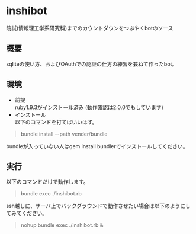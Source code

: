 inshibot
=========

院試(情報理工学系研究科)までのカウントダウンをつぶやくbotのソース


概要
----
sqliteの使い方、およびOAuthでの認証の仕方の練習を兼ねて作ったbot。

 
環境
----
* 前提  
ruby1.9.3がインストール済み
(動作確認は2.0.0でもしています)
* インストール  
以下のコマンドを打てばいいはず。

> bundle install --path vender/bundle

bundleが入っていない人はgem install bundlerでインストールしてください。

実行
----
以下のコマンドだけで動作します。
> bundle exec ./inshibot.rb

ssh越しに、サーバ上でバックグラウンドで動作させたい場合は以下のようにしてみてください。  
> nohup bundle exec ./inshibot.rb &


